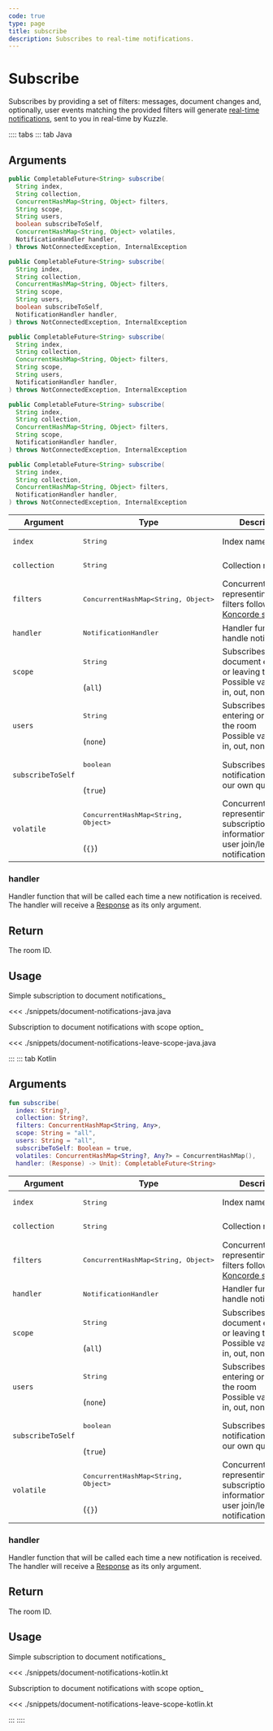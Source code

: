 ```yaml
---
code: true
type: page
title: subscribe
description: Subscribes to real-time notifications.
---
```


# Subscribe

Subscribes by providing a set of filters: messages, document changes and, optionally, user events matching the provided filters will generate [real-time notifications](/core/2/api/payloads/notifications), sent to you in real-time by Kuzzle.

:::: tabs
::: tab Java

## Arguments

```java
public CompletableFuture<String> subscribe(
  String index, 
  String collection, 
  ConcurrentHashMap<String, Object> filters,
  String scope,
  String users,
  boolean subscribeToSelf,
  ConcurrentHashMap<String, Object> volatiles,
  NotificationHandler handler, 
) throws NotConnectedException, InternalException

public CompletableFuture<String> subscribe(
  String index, 
  String collection, 
  ConcurrentHashMap<String, Object> filters,
  String scope,
  String users,
  boolean subscribeToSelf,
  NotificationHandler handler, 
) throws NotConnectedException, InternalException

public CompletableFuture<String> subscribe(
  String index, 
  String collection, 
  ConcurrentHashMap<String, Object> filters,
  String scope,
  String users,
  NotificationHandler handler, 
) throws NotConnectedException, InternalException

public CompletableFuture<String> subscribe(
  String index, 
  String collection, 
  ConcurrentHashMap<String, Object> filters,
  String scope,
  NotificationHandler handler, 
) throws NotConnectedException, InternalException

public CompletableFuture<String> subscribe(
  String index, 
  String collection, 
  ConcurrentHashMap<String, Object> filters,
  NotificationHandler handler, 
) throws NotConnectedException, InternalException
```

| Argument     | Type                                    | Description                                                                                                    |
|--------------|-----------------------------------------|----------------------------------------------------------------------------------------------------------------|
| `index`      | <pre>String</pre>                       | Index name                                                                                                     |
| `collection` | <pre>String</pre>                       | Collection name                                                                                                |
| `filters`    | <pre>ConcurrentHashMap<String, Object></pre>                      | ConcurrentHashMap representing a set of filters following [Koncorde syntax](/core/2/api/koncorde-filters-syntax) |
| `handler`   | <pre>NotificationHandler</pre>          | Handler function to handle notifications                                                                      |
| `scope`    | <pre>String</pre><br>(`all`) | Subscribes to document entering or leaving the scope<br>Possible values: all, in, out, none |
| `users`    | <pre>String</pre><br>(`none`) | Subscribes to users entering or leaving the room<br>Possible values: all, in, out, none |
| `subscribeToSelf`    | <pre>boolean</pre><br>(`true`) | Subscribes to notifications fired by our own queries |
| `volatile`    | <pre>ConcurrentHashMap<String, Object></pre><br>(`{}`) | ConcurrentHashMap representing subscription information, used in user join/leave notifications |

### handler

Handler function that will be called each time a new notification is received.
The handler will receive a [Response](/sdk/jvm/1/core-classes/response) as its only argument.

## Return

The room ID.

## Usage

Simple subscription to document notifications_

<<< ./snippets/document-notifications-java.java

Subscription to document notifications with scope option_

<<< ./snippets/document-notifications-leave-scope-java.java

:::
::: tab Kotlin

## Arguments

```kotlin
fun subscribe(
  index: String?,
  collection: String?,
  filters: ConcurrentHashMap<String, Any>,
  scope: String = "all",
  users: String = "all",
  subscribeToSelf: Boolean = true,
  volatiles: ConcurrentHashMap<String?, Any?> = ConcurrentHashMap(),
  handler: (Response) -> Unit): CompletableFuture<String>
```

| Argument     | Type                                    | Description                                                                                                    |
|--------------|-----------------------------------------|----------------------------------------------------------------------------------------------------------------|
| `index`      | <pre>String</pre>                       | Index name                                                                                                     |
| `collection` | <pre>String</pre>                       | Collection name                                                                                                |
| `filters`    | <pre>ConcurrentHashMap<String, Object></pre>                      | ConcurrentHashMap representing a set of filters following [Koncorde syntax](/core/2/api/koncorde-filters-syntax) |
| `handler`   | <pre>NotificationHandler</pre>          | Handler function to handle notifications                                                                      |
| `scope`    | <pre>String</pre><br>(`all`) | Subscribes to document entering or leaving the scope<br>Possible values: all, in, out, none |
| `users`    | <pre>String</pre><br>(`none`) | Subscribes to users entering or leaving the room<br>Possible values: all, in, out, none |
| `subscribeToSelf`    | <pre>boolean</pre><br>(`true`) | Subscribes to notifications fired by our own queries |
| `volatile`    | <pre>ConcurrentHashMap<String, Object></pre><br>(`{}`) | ConcurrentHashMap representing subscription information, used in user join/leave notifications |

### handler

Handler function that will be called each time a new notification is received.
The handler will receive a [Response](/sdk/jvm/1/core-classes/response) as its only argument.

## Return

The room ID.

## Usage

Simple subscription to document notifications_

<<< ./snippets/document-notifications-kotlin.kt

Subscription to document notifications with scope option_

<<< ./snippets/document-notifications-leave-scope-kotlin.kt

:::
::::